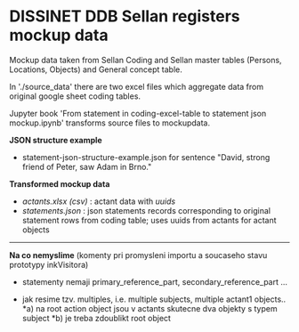 # DISSINET DDB Sellan registers mockup data
Mockup data taken from Sellan Coding and Sellan master tables (Persons, Locations, Objects) and General concept table.

In './source_data' there are two excel files which aggregate data from original google sheet coding tables.

Jupyter book 'From statement in coding-excel-table  to statement json mockup.ipynb' transforms source files to mockupdata.

__JSON structure example__
* statement-json-structure-example.json  for sentence "David, strong friend of Peter, saw Adam in Brno."

__Transformed mockup data__
* *actants.xlsx  (csv)*  :  actant data with *uuids*
* *statements.json* : json statements records corresponding to original statement rows from coding table; uses uuids from actants for actant objects 


------------

__Na co nemyslime__
(komenty pri promysleni importu a soucaseho stavu prototypy inkVisitora)

* statementy nemaji  primary_reference_part, secondary_reference_part ...

* jak resime tzv. multiples, i.e. multiple subjects, multiple actant1 objects..
  *a)  na root action object jsou v actants skutecne dva objekty s typem subject
  *b) je treba zdoublikt root object



  


